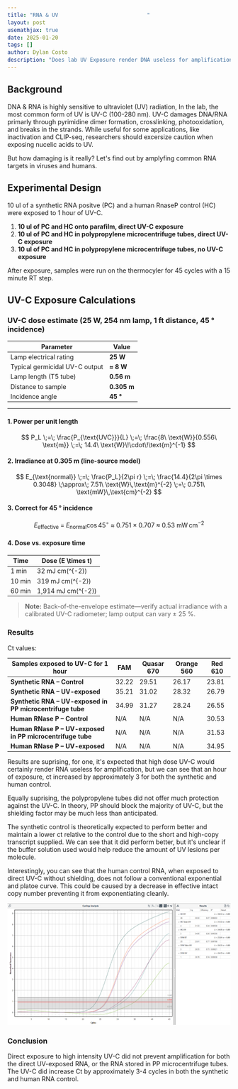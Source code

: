 ```yaml
---
title: "RNA & UV                            "
layout: post
usemathjax: true
date: 2025-01-20
tags: []
author: Dylan Costo
description: "Does lab UV Exposure render DNA useless for amplification? We test varying amounts of UV exposure on unprotected purified DNA."
---
```


## Background

DNA & RNA is highly sensitive to ultraviolet (UV) radiation, In the lab, the most common form of UV is UV-C (100-280 nm). UV-C damages DNA/RNA primarly through pyrimidine dimer formation, crosslinking, photooxidation, and breaks in the strands. While useful for some applications, like inactivation and CLIP-seq, researchers should excersize caution when exposing nucelic acids to UV.

But how damaging is it really? Let's find out by amplyfing common RNA targets in viruses and humans. 

## Experimental Design

10 ul of a synthetic RNA positve (PC) and a human RnaseP control (HC) were exposed to 1 hour of UV-C. 

1. **10 ul of PC and HC onto parafilm, direct UV-C exposure**
2. **10 ul of PC and HC in polypropylene microcentrifuge tubes, direct UV-C exposure**
3. **10 ul of PC and HC in polypropylene microcentrifuge tubes, no UV-C exposure**

After exposure, samples were run on the thermocyler for 45 cycles with a 15 minute RT step. 

## UV-C Exposure Calculations 

### UV-C dose estimate (25 W, 254 nm lamp, 1 ft distance, 45 ° incidence)

| Parameter | Value | 
|-----------|-------|
| Lamp electrical rating | **25 W** |
| Typical germicidal UV-C output | **≈ 8 W** |
| Lamp length (T5 tube) | **0.56 m** |
| Distance to sample | **0.305 m** |
| Incidence angle | **45 °** |

---

#### 1. Power per unit length  

$$
P_L \;=\; \frac{P_{\text{UVC}}}{L}
       \;=\; \frac{8\ \text{W}}{0.556\ \text{m}}
       \;=\; 14.4\ \text{W}\!\cdot\!\text{m}^{-1}
$$

#### 2. Irradiance at 0.305 m (line-source model)  

$$
E_{\text{normal}}
  \;=\; \frac{P_L}{2\pi r}
  \;=\; \frac{14.4}{2\pi \times 0.3048}
  \;\approx\; 7.51\ \text{W}\,\text{m}^{-2}
  \;=\; 0.751\ \text{mW}\,\text{cm}^{-2}
$$

#### 3. Correct for 45 ° incidence  

$$
E_{\text{effective}}
  \;=\; E_{\text{normal}} \cos 45^{\circ}
  \;\approx\; 0.751 \times 0.707
  \;\approx\; 0.53\ \text{mW}\,\text{cm}^{-2}
$$

#### 4. Dose vs. exposure time  

| Time | Dose \(E \times t\) |
|------|--------------------|
| 1 min | 32 mJ cm\(^{-2}\) |
| 10 min| 319 mJ cm\(^{-2}\) |
| 60 min| 1,914 mJ cm\(^{-2}\) |

> **Note:** Back-of-the-envelope estimate—verify actual irradiance with a calibrated UV-C radiometer; lamp output can vary ± 25 %.





### Results

Ct values:


| Samples exposed to UV-C for 1 hour                                                      | FAM  | Quasar 670 | Orange 560 | Red 610 |
|--------------------------------------------------------------|------|-----------|------------|---------|
| **Synthetic RNA – Control**                                  | 32.22 | 29.51 | 26.17 | 23.81 | 
| **Synthetic RNA – UV-exposed**                               | 35.21 | 31.02 | 28.32 | 26.79 |
| **Synthetic RNA – UV-exposed in PP microcentrifuge tube**    | 34.99 | 31.27 | 28.24 | 26.55 |
| **Human RNase P – Control**                                  | N/A  | N/A  | N/A  | 30.53 |
| **Human RNase P – UV-exposed in PP microcentrifuge tube**    | N/A  | N/A  | N/A  | 31.53 |
| **Human RNase P – UV-exposed**                               | N/A  | N/A  | N/A  | 34.95 |


Results are suprising, for one, it's expected that high dose UV-C would certainly render RNA useless for amplification, but we can see that an hour of exposure, ct increased by approximately 3 for both the synthetic and human control. 

Equally suprising, the polypropylene tubes did not offer much protection against the UV-C. In theory, PP should block the majority of UV-C, but the shielding factor may be much less than anticipated. 

The synthetic control is theoretically expected to perform better and maintain a lower ct relative to the control due to the short and high-copy transcript supplied. We can see that it did perform better, but it's unclear if the buffer solution used would help reduce the amount of UV lesions per molecule. 

Interestingly, you can see that the human control RNA, when exposed to direct UV-C without shielding, does not follow a conventional exponential and platoe curve. This could be caused by a decrease in effective intact copy number preventing it from exponentiating cleanly. 

![alt text](image-1.png)

### Conclusion

Direct exposure to high intensity UV-C did not prevent amplification for both the direct UV-exposed RNA, or the RNA stored in PP microcentrifuge tubes. The UV-C did increase Ct by approximately 3-4 cycles in both the synthetic and human RNA control. 



